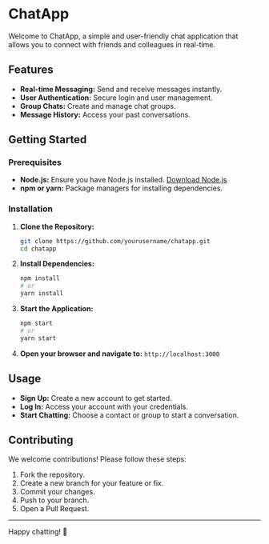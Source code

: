# ChatApp

Welcome to ChatApp, a simple and user-friendly chat application that allows you to connect with friends and colleagues in real-time. 

## Features
- **Real-time Messaging:** Send and receive messages instantly.
- **User Authentication:** Secure login and user management.
- **Group Chats:** Create and manage chat groups.
- **Message History:** Access your past conversations.

## Getting Started

### Prerequisites
- **Node.js:** Ensure you have Node.js installed. [Download Node.js](https://nodejs.org/)
- **npm or yarn:** Package managers for installing dependencies.

### Installation

1. **Clone the Repository:**
   ```bash
   git clone https://github.com/yourusername/chatapp.git
   cd chatapp
   ```

2. **Install Dependencies:**
   ```bash
   npm install
   # or
   yarn install
   ```

3. **Start the Application:**
   ```bash
   npm start
   # or
   yarn start
   ```

4. **Open your browser and navigate to:** `http://localhost:3000`

## Usage

- **Sign Up:** Create a new account to get started.
- **Log In:** Access your account with your credentials.
- **Start Chatting:** Choose a contact or group to start a conversation.

## Contributing

We welcome contributions! Please follow these steps:

1. Fork the repository.
2. Create a new branch for your feature or fix.
3. Commit your changes.
4. Push to your branch.
5. Open a Pull Request.


---

Happy chatting! 🎉
